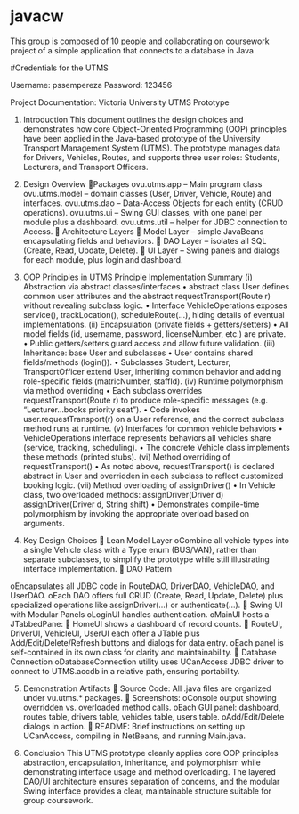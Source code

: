 # javacw
This group is composed of 10 people and collaborating on coursework project of a simple application that connects to a database in Java

#Credentials for the UTMS

Username: pssempereza
Password: 123456


Project Documentation: Victoria University UTMS Prototype
1. Introduction
This document outlines the design choices and demonstrates how core Object-Oriented Programming (OOP) principles have been applied in the Java-based prototype of the University Transport Management System (UTMS). The prototype manages data for Drivers, Vehicles, Routes, and supports three user roles: Students, Lecturers, and Transport Officers.


2. Design Overview
Packages
ovu.utms.app – Main program class 
ovu.utms.model – domain classes (User, Driver, Vehicle, Route) and interfaces.
ovu.utms.dao – Data-Access Objects for each entity (CRUD operations).
ovu.utms.ui – Swing GUI classes, with one panel per module plus a dashboard.
ovu.utms.util – helper for JDBC connection to Access.
 Architecture Layers
 Model Layer – simple JavaBeans encapsulating fields and behaviors.
 DAO Layer – isolates all SQL (Create, Read, Update, Delete).
 UI Layer – Swing panels and dialogs for each module, plus login and dashboard.

3. OOP Principles in UTMS
Principle	Implementation Summary
(i) Abstraction via abstract classes/interfaces	• abstract class User defines common user attributes and the abstract requestTransport(Route r) without revealing subclass logic.
• Interface VehicleOperations exposes service(), trackLocation(), scheduleRoute(...), hiding details of eventual implementations.
(ii) Encapsulation (private fields + getters/setters)	• All model fields (id, username, password, licenseNumber, etc.) are private.
• Public getters/setters guard access and allow future validation.
(iii) Inheritance: base User and subclasses	• User contains shared fields/methods (login()).
• Subclasses Student, Lecturer, TransportOfficer extend User, inheriting common behavior and adding role-specific fields (matricNumber, staffId).
(iv) Runtime polymorphism via method overriding	• Each subclass overrides requestTransport(Route r) to produce role-specific messages (e.g. “Lecturer…books priority seat”).
• Code invokes user.requestTransport(r) on a User reference, and the correct subclass method runs at runtime.
(v) Interfaces for common vehicle behaviors	• VehicleOperations interface represents behaviors all vehicles share (service, tracking, scheduling).
• The concrete Vehicle class implements these methods (printed stubs).
(vi) Method overriding of requestTransport()	• As noted above, requestTransport() is declared abstract in User and overridden in each subclass to reflect customized booking logic.
(vii) Method overloading of assignDriver()	• In Vehicle class, two overloaded methods:
assignDriver(Driver d)
assignDriver(Driver d, String shift)
• Demonstrates compile-time polymorphism by invoking the appropriate overload based on arguments.


4. Key Design Choices
 Lean Model Layer
oCombine all vehicle types into a single Vehicle class with a Type enum (BUS/VAN), rather than separate subclasses, to simplify the prototype while still illustrating interface implementation.
 DAO Pattern

oEncapsulates all JDBC code in RouteDAO, DriverDAO, VehicleDAO, and UserDAO.
oEach DAO offers full CRUD (Create, Read, Update, Delete) plus specialized operations like assignDriver(...) or authenticate(...).
 Swing UI with Modular Panels
oLoginUI handles authentication.
oMainUI hosts a JTabbedPane:
 HomeUI shows a dashboard of record counts.
 RouteUI, DriverUI, VehicleUI, UserUI each offer a JTable plus Add/Edit/Delete/Refresh buttons and dialogs for data entry.
oEach panel is self-contained in its own class for clarity and maintainability.
 Database Connection
oDatabaseConnection utility uses UCanAccess JDBC driver to connect to UTMS.accdb in a relative path, ensuring portability.

5. Demonstration Artifacts
 Source Code: All .java files are organized under vu.utms.* packages.
 Screenshots:
oConsole output showing overridden vs. overloaded method calls.
oEach GUI panel: dashboard, routes table, drivers table, vehicles table, users table.
oAdd/Edit/Delete dialogs in action.
 README: Brief instructions on setting up UCanAccess, compiling in NetBeans, and running Main.java.

6. Conclusion
This UTMS prototype cleanly applies core OOP principles abstraction, encapsulation, inheritance, and polymorphism while demonstrating interface usage and method overloading. The layered DAO/UI architecture ensures separation of concerns, and the modular Swing interface provides a clear, maintainable structure suitable for group coursework.
